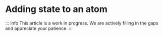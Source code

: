 # Adding state to an atom

::: info
This article is a work in progress. We are actively filling in the gaps and appreciate your patience.
:::
